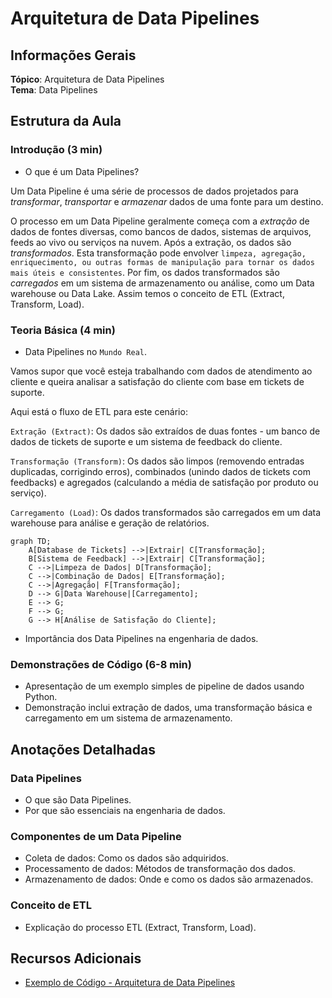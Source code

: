 # Arquitetura de Data Pipelines

## Informações Gerais

**Tópico**: Arquitetura de Data Pipelines  
**Tema**: Data Pipelines  

## Estrutura da Aula

### Introdução (3 min)

- O que é um Data Pipelines? 

Um Data Pipeline é uma série de processos de dados projetados para *transformar*, *transportar* e *armazenar* dados de uma fonte para um destino.

O processo em um Data Pipeline geralmente começa com a *extração* de dados de fontes diversas, como bancos de dados, sistemas de arquivos, feeds ao vivo ou serviços na nuvem. Após a extração, os dados são *transformados*. Esta transformação pode envolver `limpeza, agregação, enriquecimento, ou outras formas de manipulação para tornar os dados mais úteis e consistentes`. Por fim, os dados transformados são *carregados* em um sistema de armazenamento ou análise, como um Data warehouse ou Data Lake.  Assim temos o conceito de ETL (Extract, Transform, Load). 

### Teoria Básica (4 min)

- Data Pipelines no `Mundo Real`. 

Vamos supor que você esteja trabalhando com dados de atendimento ao cliente e queira analisar a satisfação do cliente com base em tickets de suporte.

Aqui está o fluxo de ETL para este cenário:

`Extração (Extract)`: Os dados são extraídos de duas fontes - um banco de dados de tickets de suporte e um sistema de feedback do cliente.

`Transformação (Transform)`: Os dados são limpos (removendo entradas duplicadas, corrigindo erros), combinados (unindo dados de tickets com feedbacks) e agregados (calculando a média de satisfação por produto ou serviço).

`Carregamento (Load)`: Os dados transformados são carregados em um data warehouse para análise e geração de relatórios.

```mermaid
graph TD;
    A[Database de Tickets] -->|Extrair| C[Transformação];
    B[Sistema de Feedback] -->|Extrair| C[Transformação];
    C -->|Limpeza de Dados| D[Transformação];
    C -->|Combinação de Dados| E[Transformação];
    C -->|Agregação| F[Transformação];
    D --> G|Data Warehouse|[Carregamento];
    E --> G;
    F --> G;
    G --> H[Análise de Satisfação do Cliente];
```


- Importância dos Data Pipelines na engenharia de dados.

### Demonstrações de Código (6-8 min)
- Apresentação de um exemplo simples de pipeline de dados usando Python.
- Demonstração inclui extração de dados, uma transformação básica e carregamento em um sistema de armazenamento.

## Anotações Detalhadas

### Data Pipelines
- O que são Data Pipelines.
- Por que são essenciais na engenharia de dados.

### Componentes de um Data Pipeline
- Coleta de dados: Como os dados são adquiridos.
- Processamento de dados: Métodos de transformação dos dados.
- Armazenamento de dados: Onde e como os dados são armazenados.

### Conceito de ETL
- Explicação do processo ETL (Extract, Transform, Load).

## Recursos Adicionais

- [Exemplo de Código - Arquitetura de Data Pipelines](https://www.notion.so/Exemplo-de-C-digo-Arquitetura-de-Data-Pipelines-a83bf2a8a56a448597227d152d5254b8?pvs=21)

